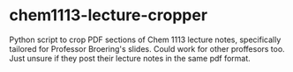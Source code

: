 # chem1113-lecture-cropper
Python script to crop PDF sections of Chem 1113 lecture notes, specifically tailored for Professor Broering's slides. Could work for other proffesors too. Just unsure if they post their lecture notes in the same pdf format.
